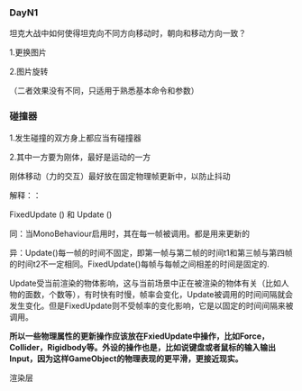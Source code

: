 ### DayN1



坦克大战中如何使得坦克向不同方向移动时，朝向和移动方向一致？

1.更换图片

2.图片旋转

（二者效果没有不同，只适用于熟悉基本命令和参数）



### 碰撞器

1.发生碰撞的双方身上都应当有碰撞器

2.其中一方要为刚体，最好是运动的一方



刚体移动（力的交互）最好放在固定物理帧更新中，以防止抖动



解释：：

FixedUpdate () 和 Update ()   

同：当MonoBehaviour启用时，其在每一帧被调用。都是用来更新的

异：Update()每一帧的时间不固定，即第一帧与第二帧的时间t1和第三帧与第四帧的时间t2不一定相同。FixedUpdate()每帧与每帧之间相差的时间是固定的.

Update受当前渲染的物体影响，这与当前场景中正在被渲染的物体有关（比如人物的面数，个数等），有时快有时慢，帧率会变化，Update被调用的时间间隔就会发生变化。但是FixedUpdate则不受帧率的变化影响，它是以固定的时间间隔来被调用。

**所以一些物理属性的更新操作应该放在FxiedUpdate中操作，比如Force，Collider，Rigidbody等。外设的操作也是，比如说键盘或者鼠标的输入输出Input，因为这样GameObject的物理表现的更平滑，更接近现实。**



渲染层

